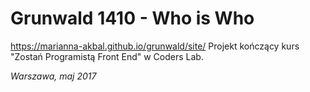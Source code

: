 # Grunwald 1410 - Who is Who
https://marianna-akbal.github.io/grunwald/site/
Projekt kończący kurs "Zostań Programistą Front End" w Coders Lab.

_Warszawa, maj 2017_
